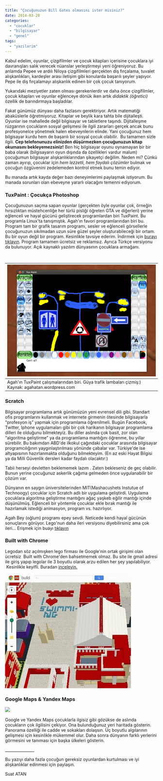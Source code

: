 ```yaml
---
title: "Çocuğunuzun Bill Gates olmasını ister misiniz?"
date: 2014-03-28
categories: 
  - "cocuklar"
  - "bilgisayar"
  - "genel"
tags: 
  - "yazilarim"
---
```


Kabul edelim, oyunlar, çizgifilmler ve çocuk kitapları içerisine çocuklara iyi davranışları salık verecek nüanslar yerleştirmeyi yeni öğreniyoruz. Bu anlamda Pepee ve ardılı Niloya çizgifilmleri gerçekten diş fırçalama, tuvalet alışkanlıkları, kardeşler arası iletişim gibi konularda başarılı şeyler yapıyor. Pepe ile diş fırçalamayı alışkanlık edinen bir çok çocuk tanıyorum.

Yukarıdaki meziyetler zaten olması gerekenlerdir ve daha önce çizgifilmler, çocuk kitapları ve oyunlar eğlenceye dönük iken artık _didaktik (öğretici)_ özellik de barındırmaya başladılar.

Fakat günümüz dünyası daha fazlasını gerektiriyor. Artık matematiği abaküslerle öğretmiyoruz. Kitaplar ve beylik kara tahta bile dijitalleşti. Oyunlar ise mahallede değil bilgisayar ve tabletlere taşındı. Dijitalleşme rüzgarının çocukların sosyal gelişmesi ile ilgili zararları gerçek ancak bunu profesyonelce yönetmek halen ebeveynlerin elinde. Yani çocuğunuz hem bilgisayar kurdu hem de başarılı bir sosyal çocuk olabilir.  Bu tamamen sizle ilgili. **Cep telefonunuzu elinizden düşürmezken çocuğunuzun kitap okumasını bekleyemezsiniz!** Ben hiç bilgisayar oyunu oynamayan bir bir baba olarak (bilgisayarın oyun dışında da özellikleri vardur malum) çocuğumun bilgisayar alışkanlıklarından şikayetçi değilim. Neden mi? Çünkü zaman ayırıp, çocuklar için _hem lezzetli, hem faydalı çözümler_ bulmak ve çocuğun özgüvenini zedelemeden kontrol etmek bunu temin ediyor.

Bu manada artık kayda değer bazı deneyimlerimi paylaşmak istiyorum. Bu manada sorunları olan ebeveyne yararlı olacağını temenni ediyorum.

### TuxPaint : Çocukça Photoshop

Çocuğunuzun saçma sapan oyunlar (gerçekten öyle oyunlar çok, örneğin hırsızlıktan müstehcenliğe her türlü pisliği öğreten GTA ve diğerleri) yerine eğlenceli ve hayal gücünü geliştirecek programlardan biri TuxPaint. Bu programla Linux'ta tanışmıştık. Agah'ın favori programlarından biri bu. Program tam bir grafik tasarım programı, sesler ve eğlenceli görsellerle çocuğunuzun sıkılmadan uzun süre güzel şeyler oluşturabileceği bir ortam. Bu bir oyun değil bir program. Kesinlikle tavsiye ederim. İndirmek için [burayı tıklayın](http://www.tuxpaint.org/). Program tamamen ücretsiz ve reklamsız. Ayrıca Türkçe versiyonu da bulunuyor. Açık kaynaklı yazılım dünyasının çocuklara armağanı.

 

| [![](/images/ekran-gc3b6rc3bcntc3bcsc3bc-2012-12-02-115845.png)](http://agahatan.files.wordpress.com/2012/12/ekran-gc3b6rc3bcntc3bcsc3bc-2012-12-02-115845.png?w=570) |
| --- |
| Agah'ın TuxPaint çalışmalarından biri. Güya trafik lambaları çizmiş:) Kaynak: agahatan.wordpress.com |  |  |  |  |

### Scratch

Bilgisayar programlama artık günümüzün yeni evrensel dili gibi. Standart ofis programlarını kullanmak ve internete girmenin ötesinde bilgisayarla “profesyon iş” yapmak için programlama öğrenilmeli. Bugün Facebook, Twitter, Iphone uygulamaları gibi bir çok harikanın bilgisayar programlama dilleri ile olduğunu bilmekteyiz. Bu diller aslında çok basit, zor olan “algoritma geliştirme” ya da programlama mantığını öğrenme, bu yıllar sürebilir. Bu bakımdan ABD'de ilkokul çağındaki çocuklar arasında bilgisayar programcılığının yaygınlaştırılması yönünde çabalar var. Türkiye'de ise altyapısının hazırlanmakta olduğunu bilmekteyim. (En az eski Hayat Bilgisi ya da Milli Güvenlik dersleri kadar faydalı olacaktır:)

Tabii herseyi devletten beklememek lazım . Zaten bekleseniz de geç olabilir. Bunun yerine çocuğunuz askerlik çağıma gelmeden önce uygulanabilir bir çözüm var.

Dünyanın en saygın üniversitelerinden MIT(Mashacushets Instutue of Technoogy) çocuklar için Scratch adlı bir uygulama geliştirdi. Uygulama çocuklara algoritma geliştirme mantığını ağaç yaşkeb eğilir mantığı içinde düşünülmüş. Eğlenceli bir yöntemle çocuklar ekle bırak mantığı ile hazırlamak istediği animasyon, program vs. hazırlıyor.

Agah Bey (oğlum) programı epey sevdi. Neticede kendi hayal gücünün sonuçlarını görüyor. Lego'nun daha ileri versiyonu diyebilirsiniz ama çok ileri… Erişmek için buayı [tıklayın](http://scratch.mit.edu/)

### Built with Chrome

Legodan söz açılmışken lego firması ile Google'nin ortak girişimi olan ücretsiz  Built with Chrome'den bahsetmemek olmaz. Bu site ile gmail adresi ile giriş yapıp legolar ile 3 boyutlu olarak arzu edilen her şey yapılabiliyor.  Kesinlikle keyifli. Buradan [inceleyin.](http://inceleyin./)

[![](/images/d910c-leog.jpg)](https://suatatan.wordpress.com/wp-content/uploads/2014/03/d910c-leog.jpg)

### Google Maps & Yandex Maps

[![](/images/04_pano.png)](http://yardim.yandex.com.tr/maps/image/04_pano.png)

Google ve Yandex Maps çocuklarla ilgisiz gibi gözükse de aslında çocukların çok ilgilisini çekiyor. Ona bulunduğunuz yeri haritada gösterin. Panorama özelliği ile cadde ve sokakları dolaşsın. Üç boyutlu algılarının gelişmesi için kesinlikle mükemmel olur. Daha sonra dünyanın farklı yerlerini görmesini ve tanıması için başka ülkeleri gösterin.

\_\_\_\_\_\_\_\_\_\_\_\_\_\_\_

Bu yazıyı daha fazla çocuğun gereksiz oyunlardan kurtulması ve iyi alışkanlıklar edinmesi için paylaşın.

Suat ATAN
